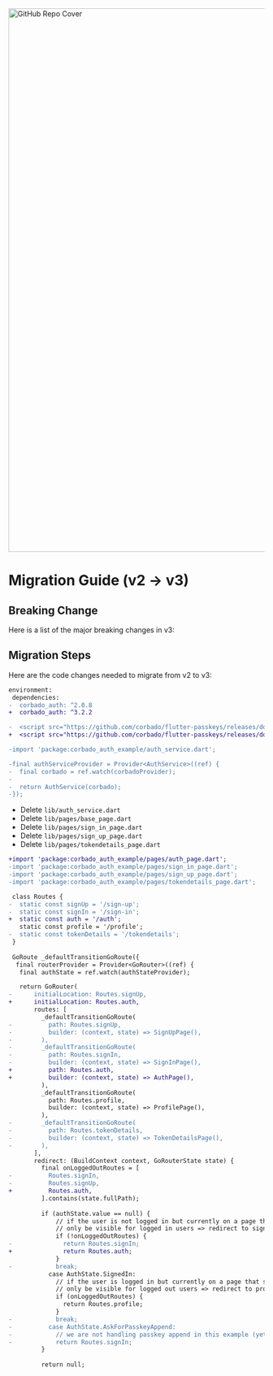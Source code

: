 
<img width="1070" alt="GitHub Repo Cover" src="https://raw.githubusercontent.com/corbado/flutter-passkeys/main/.github/images/root_headline.png">  

# Migration Guide (v2 -> v3)

## Breaking Change

Here is a list of the major breaking changes in v3:

## Migration Steps

Here are the code changes needed to migrate from v2 to v3:

```diff pubspec.yaml
environment:  
 dependencies:
-  corbado_auth: ^2.0.8
+  corbado_auth: ^3.2.2
```  

```diff web/index.html
-  <script src="https://github.com/corbado/flutter-passkeys/releases/download/2.0.0-dev.1/bundle.js" type="application/javascript"></script>
+  <script src="https://github.com/corbado/flutter-passkeys/releases/download/2.4.0/bundle.js" type="application/javascript"></script>
```

```diff lib/auth_provider.dart
-import 'package:corbado_auth_example/auth_service.dart';

-final authServiceProvider = Provider<AuthService>((ref) {
-  final corbado = ref.watch(corbadoProvider);
-
-  return AuthService(corbado);
-});
```

- Delete `lib/auth_service.dart`
- Delete `lib/pages/base_page.dart`
- Delete `lib/pages/sign_in_page.dart`
- Delete `lib/pages/sign_up_page.dart`
- Delete `lib/pages/tokendetails_page.dart`

```diff /lib/router.dart
+import 'package:corbado_auth_example/pages/auth_page.dart';
-import 'package:corbado_auth_example/pages/sign_in_page.dart';
-import 'package:corbado_auth_example/pages/sign_up_page.dart';
-import 'package:corbado_auth_example/pages/tokendetails_page.dart';

 class Routes {
-  static const signUp = '/sign-up';
-  static const signIn = '/sign-in';
+  static const auth = '/auth';
   static const profile = '/profile';
-  static const tokenDetails = '/tokendetails';
 }
 
 GoRoute _defaultTransitionGoRoute({
  final routerProvider = Provider<GoRouter>((ref) {
   final authState = ref.watch(authStateProvider);

   return GoRouter(
-      initialLocation: Routes.signUp,
+      initialLocation: Routes.auth,
       routes: [
         _defaultTransitionGoRoute(
-          path: Routes.signUp,
-          builder: (context, state) => SignUpPage(),
-        ),
-        _defaultTransitionGoRoute(
-          path: Routes.signIn,
-          builder: (context, state) => SignInPage(),
+          path: Routes.auth,
+          builder: (context, state) => AuthPage(),
         ),
         _defaultTransitionGoRoute(
           path: Routes.profile,
           builder: (context, state) => ProfilePage(),
         ),
-        _defaultTransitionGoRoute(
-          path: Routes.tokenDetails,
-          builder: (context, state) => TokenDetailsPage(),
-        ),
       ],
       redirect: (BuildContext context, GoRouterState state) {
         final onLoggedOutRoutes = [
-          Routes.signIn,
-          Routes.signUp,
+          Routes.auth,
         ].contains(state.fullPath);
 
         if (authState.value == null) {
             // if the user is not logged in but currently on a page that should
             // only be visible for logged in users => redirect to signIn page.
             if (!onLoggedOutRoutes) {
-              return Routes.signIn;
+              return Routes.auth;
             }
-            break;
           case AuthState.SignedIn:
             // if the user is logged in but currently on a page that should
             // only be visible for logged out users => redirect to profile page.
             if (onLoggedOutRoutes) {
               return Routes.profile;
             }
-            break;
-          case AuthState.AskForPasskeyAppend:
-            // we are not handling passkey append in this example (yet)
-            return Routes.signIn;
         }
 
         return null;
```